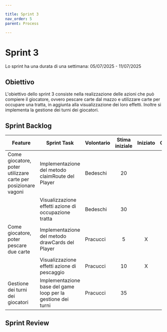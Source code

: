 ```yaml
---

title: Sprint 3
nav_order: 5
parent: Process

---
```


# Sprint 3

Lo sprint ha una durata di una settimana: 05/07/2025 - 11/07/2025

## Obiettivo

L'obiettivo dello sprint 3 consiste nella realizzazione delle azioni che può compiere il giocatore, ovvero pescare carte
dal mazzo e utilizzare carte per occupare una tratta, in aggiunta alla visualizzazione dei loro effetti. Inoltre si
implementa la gestione dei turni dei giocatori.

## Sprint Backlog

| Feature                                                       | Sprint Task                                                  | Volontario | Stima iniziale | Iniziato | Completato |
|---------------------------------------------------------------|--------------------------------------------------------------|------------|:--------------:|:--------:|:----------:|
| Come giocatore, poter utilizzare carte per posizionare vagoni | Implementazione del metodo claimRoute del Player             | Bedeschi   |       20       |          |            |
|                                                               | Visualizzazione effetti azione di occupazione tratta         | Bedeschi   |       30       |          |            |
| Come giocatore, poter pescare due carte                       | Implementazione del metodo drawCards del Player              | Pracucci   |       5        |    X     |            |
|                                                               | Visualizzazione effetti azione di pescaggio                  | Pracucci   |       10       |    X     |            |
| Gestione dei turni dei giocatori                              | Implementazione base del game loop per la gestione dei turni | Pracucci   |       35       |          |            |

## Sprint Review